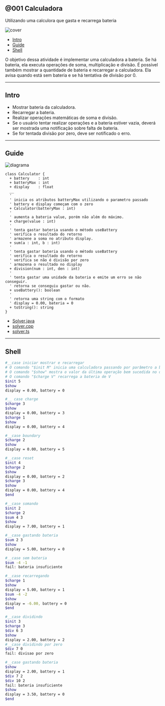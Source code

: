 ## @001 Calculadora

Utilizando uma calculora que gasta e recarrega bateria

![cover](https://raw.githubusercontent.com/qxcodepoo/arcade/master/base/001/cover.jpg)

[](toc)

- [Intro](#intro)
- [Guide](#guide)
- [Shell](#shell)
[](toc)

O objetivo dessa atividade é implementar uma calculadora a bateria. Se há bateria, ela executa operações de soma, multiplicação e divisão. É possível também mostrar a quantidade de bateria e recarregar a calculadora. Ela avisa quando está sem bateria e se há tentativa de divisão por 0.

***

## Intro

- Mostrar bateria da calculadora.
- Recarregar a bateria.
- Realizar operações matemáticas de soma e divisão.
- Se o usuário tentar realizar operações e a bateria estiver vazia, deverá ser mostrada uma notificação sobre falta de bateria.
- Se for tentada divisão por zero, deve ser notificado o erro.

***

## Guide

![diagrama](https://raw.githubusercontent.com/qxcodepoo/arcade/master/base/001/diagrama.png)

[](load)[](https://raw.githubusercontent.com/qxcodepoo/arcade/master/base/001/diagrama.puml)[](plantuml:fenced:filter)

```plantuml
class Calculator {
  + battery    : int
  + batteryMax : int
  + display    : float
  __
  '
  ' inicia os atributos batteryMax utilizando o parametro passado
  ' battery e display começam com o zero
  + Calculator(batteryMax : int)
  '
  ' aumenta a bateria value, porém não além do máximo.
  + charge(value : int)
  '
  ' tenta gastar bateria usando o método useBattery
  ' verifica o resultado do retorno
  ' armazene a soma no atributo display.
  + sum(a : int, b : int)
  '
  ' tenta gastar bateria usando o método useBattery
  ' verifica o resultado do retorno
  ' verifica se não é divisão por zero
  ' armazena o resultado no display
  + division(num : int, den : int)
  '
  ' tenta gastar uma unidade da bateria e emite um erro se não conseguir.
  ' retorna se conseguiu gastar ou não.
  + useBattery(): boolean
  '
  ' retorna uma string com o formato
  ' display = 0.00, bateria = 0
  + toString(): string
}
```

[](load)

- [Solver.java](https://raw.githubusercontent.com/qxcodepoo/arcade/master/base/001/.cache/draft.java)
- [solver.cpp ](https://raw.githubusercontent.com/qxcodepoo/arcade/master/base/001/.cache/draft.cpp)
- [solver.ts  ](https://raw.githubusercontent.com/qxcodepoo/arcade/master/base/001/.cache/draft.ts)

***

## Shell

```bash
#__case iniciar mostrar e recarregar
# O comando "$init M" inicia uma calculadora passando por parâmetro a bateria máxima.
# O comando "$show" mostra o valor da última operação bem sucedida no display e o estado da bateria
# O comando "$charge V" recarrega a bateria de V
$init 5
$show
display = 0.00, battery = 0

#__ case charge
$charge 3
$show
display = 0.00, battery = 3
$charge 1
$show
display = 0.00, battery = 4

#__case boundary
$charge 2
$show
display = 0.00, battery = 5

#__case reset
$init 4
$charge 2
$show
display = 0.00, battery = 2
$charge 3
$show
display = 0.00, battery = 4
$end
```	

```bash
#__case somando
$init 2
$charge 2
$sum 4 3
$show
display = 7.00, battery = 1

#__case gastando bateria
$sum 2 3
$show
display = 5.00, battery = 0

#__case sem bateria
$sum -4 -1
fail: bateria insuficiente

#__case recarregando
$charge 1
$show
display = 5.00, battery = 1
$sum -4 -2
$show
display = -6.00, battery = 0
$end
```
```bash
#__case dividindo
$init 3
$charge 3
$div 6 3
$show
display = 2.00, battery = 2
#__case dividindo por zero
$div 7 0
fail: divisao por zero

#__case gastando bateria
$show
display = 2.00, battery = 1
$div 7 2
$div 10 2
fail: bateria insuficiente
$show
display = 3.50, battery = 0
$end
```



